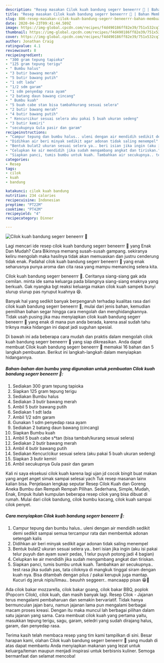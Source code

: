 ```yaml
---
description: "Resep masakan Cilok kuah bandung segerr beneerrr 🤭 | Bahan Membuat Cilok kuah bandung segerr beneerrr 🤭 Yang Enak Dan Lezat"
title: "Resep masakan Cilok kuah bandung segerr beneerrr 🤭 | Bahan Membuat Cilok kuah bandung segerr beneerrr 🤭 Yang Enak Dan Lezat"
slug: 886-resep-masakan-cilok-kuah-bandung-segerr-beneerrr-bahan-membuat-cilok-kuah-bandung-segerr-beneerrr-yang-enak-dan-lezat
date: 2020-04-23T09:41:44.509Z
image: https://img-global.cpcdn.com/recipes/f4d490186ff82e39/751x532cq70/cilok-kuah-bandung-segerr-beneerrr-🤭-foto-resep-utama.jpg
thumbnail: https://img-global.cpcdn.com/recipes/f4d490186ff82e39/751x532cq70/cilok-kuah-bandung-segerr-beneerrr-🤭-foto-resep-utama.jpg
cover: https://img-global.cpcdn.com/recipes/f4d490186ff82e39/751x532cq70/cilok-kuah-bandung-segerr-beneerrr-🤭-foto-resep-utama.jpg
author: Jonathan Craig
ratingvalue: 4.1
reviewcount: 8
recipeingredient:
- "300 gram tepung tapioka"
- "125 gram tepung terigu"
- " Bumbu halus"
- "3 butir bawang merah"
- "5 butir bawang putih"
- "1 sdt lada"
- "1/2 sdm garam"
- "1 sdm penyedap rasa ayam"
- "2 batang daun bawang cincang"
- " Bumbu kuah"
- "5 buah cabe stan bisa tambahkurang sesuai selera"
- "2 butir bawang merah"
- "4 butir bawang putih"
- " Kencurcikur sesuai selera aku pakai 5 buah ukuran sedeng"
- "3 butir kemiri"
- "secukupnya Gula pasir dan garam"
recipeinstructions:
- "Campur tepung dan bumbu halus.. uleni dengan air mendidih sedikit demi sedikit sampai semua tercampur rata dan membentuk adonan setengah kalis"
- "Didihkan air beri minyak sedikit agar adonan tidak saling menempel"
- "Bentuk bulat2 ukuran sesuai selera ya.. beri isian jika ingin (aku isi pakai telur puyuh dan ayam suwir pedas, 1 telur puyuh potong jadi 4 bagian)"
- "Celupkan ke air mendidih jika sudah mengambang angkat dan tiriskan."
- "Siapkan panci, tumis bumbu untuk kuah. Tambahkan air secukupnya.. test rasa jika sudah pas, tata ciloknya di mangkuk tinggal siram dengan kuah nya. Bisa ditambah dengan pilus / pakai kerupuk juga mantap. Kucuri dg jeruk nipis/limau.. beuuhh seggeerr.. mancaapp pisan 😁💖"
categories:
- Resep
tags:
- cilok
- kuah
- bandung

katakunci: cilok kuah bandung 
nutrition: 234 calories
recipecuisine: Indonesian
preptime: "PT22M"
cooktime: "PT42M"
recipeyield: "4"
recipecategory: Dinner

---
```



![Cilok kuah bandung segerr beneerrr 🤭](https://img-global.cpcdn.com/recipes/f4d490186ff82e39/751x532cq70/cilok-kuah-bandung-segerr-beneerrr-🤭-foto-resep-utama.jpg)

Lagi mencari ide resep cilok kuah bandung segerr beneerrr 🤭 yang Enak Dan Mudah? Cara Bikinnya memang susah-susah gampang. sekiranya keliru mengolah maka hasilnya tidak akan memuaskan dan justru cenderung tidak enak. Padahal cilok kuah bandung segerr beneerrr 🤭 yang enak seharusnya punya aroma dan cita rasa yang mampu memancing selera kita.

Cilok kuah bandung segerr beneerrr 🤭. Ceritanya siang-siang gak ada cemilan. minta ide sama keluarga pada bilangnya siang-siang enaknya yang berkuah. Gak nyangka bgt reaksi keluarga makan cilok kuah sampek bunyi slurup slurup pas nyruput kuahnya 😆.

Banyak hal yang sedikit banyak berpengaruh terhadap kualitas rasa dari cilok kuah bandung segerr beneerrr 🤭, mulai dari jenis bahan, kemudian pemilihan bahan segar hingga cara mengolah dan menghidangkannya. Tidak usah pusing jika mau menyiapkan cilok kuah bandung segerr beneerrr 🤭 yang enak di mana pun anda berada, karena asal sudah tahu triknya maka hidangan ini dapat jadi suguhan spesial.


Di bawah ini ada beberapa cara mudah dan praktis dalam mengolah cilok kuah bandung segerr beneerrr 🤭 yang siap dikreasikan. Anda dapat membuat Cilok kuah bandung segerr beneerrr 🤭 memakai 16 bahan dan 5 langkah pembuatan. Berikut ini langkah-langkah dalam menyiapkan hidangannya.

<!--inarticleads1-->

##### Bahan-bahan dan bumbu yang digunakan untuk pembuatan Cilok kuah bandung segerr beneerrr 🤭:

1. Sediakan 300 gram tepung tapioka
1. Siapkan 125 gram tepung terigu
1. Sediakan  Bumbu halus
1. Sediakan 3 butir bawang merah
1. Ambil 5 butir bawang putih
1. Sediakan 1 sdt lada
1. Ambil 1/2 sdm garam
1. Gunakan 1 sdm penyedap rasa ayam
1. Sediakan 2 batang daun bawang (cincang)
1. Siapkan  Bumbu kuah
1. Ambil 5 buah cabe s*tan (bisa tambah/kurang sesuai selera)
1. Sediakan 2 butir bawang merah
1. Ambil 4 butir bawang putih
1. Sediakan  Kencur/cikur sesuai selera (aku pakai 5 buah ukuran sedeng)
1. Siapkan 3 butir kemiri
1. Ambil secukupnya Gula pasir dan garam


Kali ni saya eksekusi cilok kuah karena lagi ujan jd cocok bingit buat makan yang anget anget simak sampai selesai yach Tuk resep masanan lainx kalian bisa. Penjelasan lengkap seputar Resep Cilok Kuah dan Goreng Aneka Bumbu dan Rempah Rempah Pilihan. Sederhana, Simple, Mudah, Enak, Empuk Itulah kumpulan beberapa resep cilok yang bisa dibuat di rumah. Mulai dari cilok bandung, cilok bumbu kacang, cilok kuah sampai cilok penyet. 

<!--inarticleads2-->

##### Cara menyiapkan Cilok kuah bandung segerr beneerrr 🤭:

1. Campur tepung dan bumbu halus.. uleni dengan air mendidih sedikit demi sedikit sampai semua tercampur rata dan membentuk adonan setengah kalis
1. Didihkan air beri minyak sedikit agar adonan tidak saling menempel
1. Bentuk bulat2 ukuran sesuai selera ya.. beri isian jika ingin (aku isi pakai telur puyuh dan ayam suwir pedas, 1 telur puyuh potong jadi 4 bagian)
1. Celupkan ke air mendidih jika sudah mengambang angkat dan tiriskan.
1. Siapkan panci, tumis bumbu untuk kuah. Tambahkan air secukupnya.. test rasa jika sudah pas, tata ciloknya di mangkuk tinggal siram dengan kuah nya. Bisa ditambah dengan pilus / pakai kerupuk juga mantap. Kucuri dg jeruk nipis/limau.. beuuhh seggeerr.. mancaapp pisan 😁💖


Ada cilok bakar mozzarella, cilok bakar goang, cilok bakar BBQ, poplok (Popcorn Cilok), cilok kuah, dan masih banyak lagi. Resep Cilok - Jajanan terus mengalami pembaharuan dan semakin bervariatif. Tidak hanya bermunculan jajan baru, namun jajanan lama pun mengalami berbagai macam proses kreasi. Dengan itu maka muncul lah berbagai pilihan dalam satu jajanan yang sama. Cara membuat cilok kuah yang pertama yaitu, masukkan tepung terigu, sagu, garam, seledri yang sudah dirajang halus, garam, dan penyedap rasa. 

Terima kasih telah membaca resep yang tim kami tampilkan di sini. Besar harapan kami, olahan Cilok kuah bandung segerr beneerrr 🤭 yang mudah di atas dapat membantu Anda menyiapkan makanan yang lezat untuk keluarga/teman maupun menjadi inspirasi untuk berbisnis kuliner. Semoga bermanfaat dan selamat mencoba!

